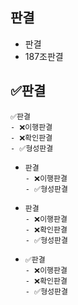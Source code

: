 ﻿
## 판결
- 판결
- 187조판결


## ✅판결
```
✅판결
- ❌이행판결
- ❌확인판결
- ✅형성판결
```
- ```
  판결
  - ❌이행판결
  - ✅형성판결
  ```
- ```
  판결
  - ❌이행판결
  - ❌확인판결
  - ✅형성판결
  ```
- ```
  ✅판결
  - ❌이행판결
  - ❌확인판결
  - ✅형성판결
  ```



